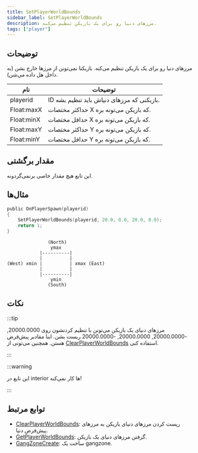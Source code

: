 ```yaml
---
title: SetPlayerWorldBounds
sidebar_label: SetPlayerWorldBounds
description: مرزهای دنیا رو برای یک بازیکن تنظیم می‌کنه.
tags: ["player"]
---
```


## توضیحات

مرزهای دنیا رو برای یک بازیکن تنظیم می‌کنه. بازیکنا نمی‌تونن از مرزها خارج بشن (به داخل هل داده می‌شن).

| نام        | توضیحات                                            |
| ---------- | -------------------------------------------------- |
| playerid   | ID بازیکنی که مرزهای دنیاش باید تنظیم بشه.        |
| Float:maxX | حداکثر مختصات X که بازیکن می‌تونه بره.             |
| Float:minX | حداقل مختصات X که بازیکن می‌تونه بره.              |
| Float:maxY | حداکثر مختصات Y که بازیکن می‌تونه بره.             |
| Float:minY | حداقل مختصات Y که بازیکن می‌تونه بره.              |

## مقدار برگشتی

این تابع هیچ مقدار خاصی برنمی‌گردونه.

## مثال‌ها

```c
public OnPlayerSpawn(playerid)
{
    SetPlayerWorldBounds(playerid, 20.0, 0.0, 20.0, 0.0);
    return 1;
}
```

```
               (North)
                ymax
            |----------|
            |          |
(West) xmin |          | xmax (East)
            |          |
            |----------|
                ymin
               (South)
```

## نکات

:::tip

مرزهای دنیای یک بازیکن می‌تونن با تنظیم کردنشون روی 20000.0000, -20000.0000, 20000.0000, -20000.0000 ریست بشن. اینا مقادیر پیش‌فرض هستن. همچنین می‌تونی از [ClearPlayerWorldBounds](ClearPlayerWorldBounds) استفاده کنی.

:::

:::warning

این تابع در interior ها کار نمی‌کنه!

:::

## توابع مرتبط

- [ClearPlayerWorldBounds](ClearPlayerWorldBounds): ریست کردن مرزهای دنیای بازیکن به مرزهای پیش‌فرض دنیا.
- [GetPlayerWorldBounds](GetPlayerWorldBounds): گرفتن مرزهای دنیای یک بازیکن.
- [GangZoneCreate](GangZoneCreate): ساخت یک gangzone.